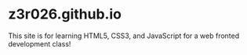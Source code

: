 # z3r026.github.io
This site is for learning HTML5, CSS3, and JavaScript for a web fronted development class!
